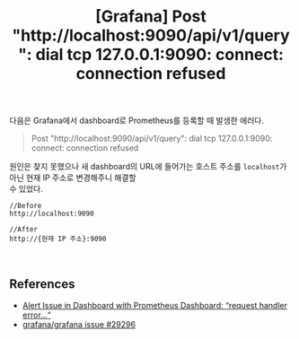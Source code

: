 ﻿---
toc: true
title:  "[Grafana] Post \"http://localhost:9090/api/v1/query\": dial tcp 127.0.0.1:9090: connect: connection refused"
last_modified_at:   2023-07-12
categories : Project
excerpt: ""
image: ""
sitemap :
  changefreq : weekly
  priority : 1.0
use_math: true
published: true
---

다음은 Grafana에서 dashboard로 Prometheus를 등록할 때 발생한 에러다.<br>
> Post "http://localhost:9090/api/v1/query": dial tcp 127.0.0.1:9090: connect: connection refused

원인은 찾지 못했으나 새 dashboard의 URL에 들어가는 호스트 주소를 `localhost`가 아닌 현재 IP 주소로 변경해주니 해결할<br>
수 있었다.<br>
```
//Before
http://localhost:9090

//After
http://{현재 IP 주소}:9090
```
<br>

## References
- [Alert Issue in Dashboard with Prometheus Dashboard: “request handler error...“](https://community.grafana.com/t/alert-issue-in-dashboard-with-prometheus-dashboard-request-handler-error-post-http-localhost-9090-api-v1-query-range-dial-tcp-1-connect-connection-refused/50756/1)
- [grafana/grafana issue #29296](https://github.com/grafana/grafana/issues/29296#issuecomment-732109448)